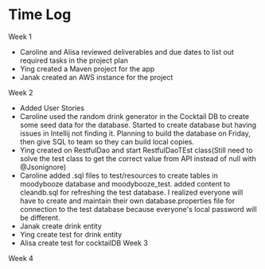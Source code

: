 # Time Log

Week 1
* Caroline and Alisa reviewed deliverables and due dates to list out required tasks in the project plan
* Ying created a Maven project for the app
* Janak created an AWS instance for the project

Week 2
* Added User Stories
* Caroline used the random drink generator in the Cocktail DB to create some seed data for the database. Started to create database but having issues in Intellij not finding it. Planning to build the database on Friday, then give SQL to team so they can build local copies.
* Ying created on RestfulDao and start RestfulDaoTEst class(Still need to solve the test class to get the correct value from API instead of null with @Jsonignore)
* Caroline added .sql files to test/resources to create tables in moodybooze database and moodybooze_test. added content to cleandb.sql for refreshing the test database. I realized everyone will have to create and maintain their own database.properties file for connection to the test database because everyone's local password will be different.
* Janak create drink entity
* Ying create test for drink entity
* Alisa create test for cocktailDB
Week 3

Week 4
